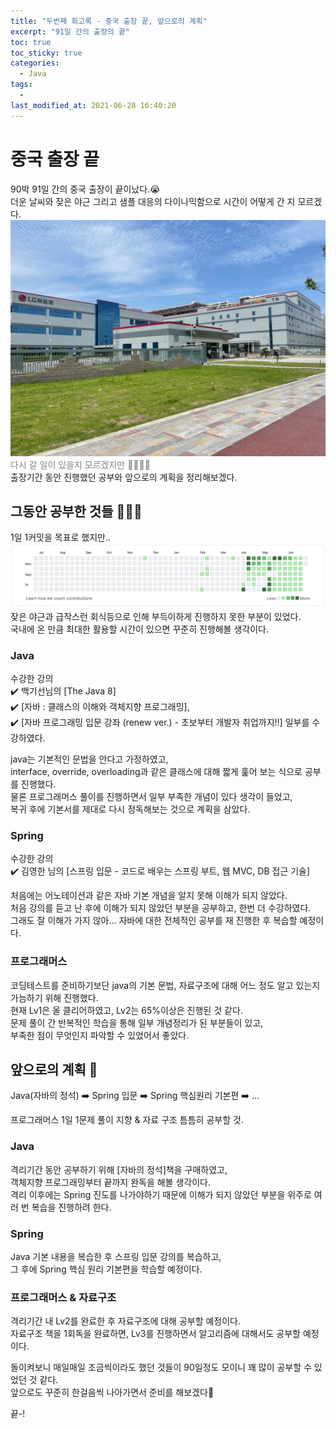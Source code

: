 ```yaml
---
title: "두번째 회고록 - 중국 출장 끝, 앞으로의 계획"
excerpt: "91일 간의 출장의 끝"
toc: true
toc_sticky: true
categories:
  - Java
tags:
  - 
last_modified_at: 2021-06-28 16:40:20
---
```

   
# 중국 출장 끝
  
90박 91일 간의 중국 출장이 끝이났다.😭  
더운 날씨와 잦은 야근 그리고 샘플 대응의 다이나믹함으로 시간이 어떻게 간 지 모르겠다.  
![이미지](/assets/images/Talk/Talk4/1.jpeg)  
<span style="color:grey">다시 갈 일이 있을지 모르겠지만 👋🏻👋🏻</span>  
출장기간 동안 진행했던 공부와 앞으로의 계획을 정리해보겠다.  
  
## 그동안 공부한 것들 🧑🏻‍💻
  
1일 1커밋을 목표로 했지만..  
![이미지](/assets/images/Talk/Talk4/2.png)  
잦은 야근과 급작스런 회식등으로 인해 부득이하게 진행하지 못한 부분이 있었다.  
국내에 온 만큼 최대한 활용할 시간이 있으면 꾸준히 진행해볼 생각이다. 
  
### Java
  
수강한 강의  
✔️ 백기선님의 [The Java 8]  
✔️ [자바 : 클래스의 이해와 객체지향 프로그래밍],  
✔️ [자바 프로그래밍 입문 강좌 (renew ver.) - 초보부터 개발자 취업까지!!] 일부를 수강하였다.  
  
java는 기본적인 문법을 안다고 가정하였고,  
interface, override, overloading과 같은 클래스에 대해 짧게 훑어 보는 식으로 공부를 진행했다.  
물론 프로그래머스 풀이를 진행하면서 일부 부족한 개념이 있다 생각이 들었고,  
복귀 후에 기본서를 제대로 다시 정독해보는 것으로 계획을 삼았다.  
  
### Spring
  
수강한 강의  
✔️ 김영한 님의 [스프링 입문 - 코드로 배우는 스프링 부트, 웹 MVC, DB 접근 기술]  
  
처음에는 어노테이션과 같은 자바 기본 개념을 알지 못해 이해가 되지 않았다.  
처음 강의를 듣고 난 후에 이해가 되지 않았던 부분을 공부하고, 한번 더 수강하였다.  
그래도 잘 이해가 가지 않아... 자바에 대한 전체적인 공부를 재 진행한 후 복습할 예정이다.  
  
### 프로그래머스
  
코딩테스트를 준비하기보단 java의 기본 문법, 자료구조에 대해 어느 정도 알고 있는지 가늠하기 위해 진행했다.  
현재 Lv1은 올 클리어하였고, Lv2는 65%이상은 진행된 것 같다.  
문제 풀이 간 반복적인 학습을 통해 일부 개념정리가 된 부분들이 있고,  
부족한 점이 무엇인지 파악할 수 있었어서 좋았다.  
  
## 앞으로의 계획 📝
  
Java(자바의 정석) ➡️ Spring 입문 ➡️ Spring 핵심원리 기본편 ➡️ ...  
  
프로그래머스 1일 1문제 풀이 지향 & 자료 구조 틈틈히 공부할 것.  
  
### Java  
  
격리기간 동안 공부하기 위해 [자바의 정석]책을 구매하였고,  
객체지향 프로그래밍부터 끝까지 완독을 해볼 생각이다.  
격리 이후에는 Spring 진도를 나가야하기 때문에 이해가 되지 않았던 부분을 위주로 여러 번 복습을 진행하려 한다.  
  
### Spring
  
Java 기본 내용을 복습한 후 스프링 입문 강의를 복습하고,  
그 후에 Spring 핵심 원리 기본편을 학습할 예정이다.
  
### 프로그래머스 & 자료구조 
  
격리기간 내 Lv2를 완료한 후 자료구조에 대해 공부할 예정이다.  
자료구조 책을 1회독을 완료하면, Lv3를 진행하면서 알고리즘에 대해서도 공부할 예정이다.  
  
돌이켜보니 매일매일 조금씩이라도 했던 것들이 90일정도 모이니 꽤 많이 공부할 수 있었던 것 같다.  
앞으로도 꾸준히 한걸음씩 나아가면서 준비를 해보겠다🌝
  
끝-!  